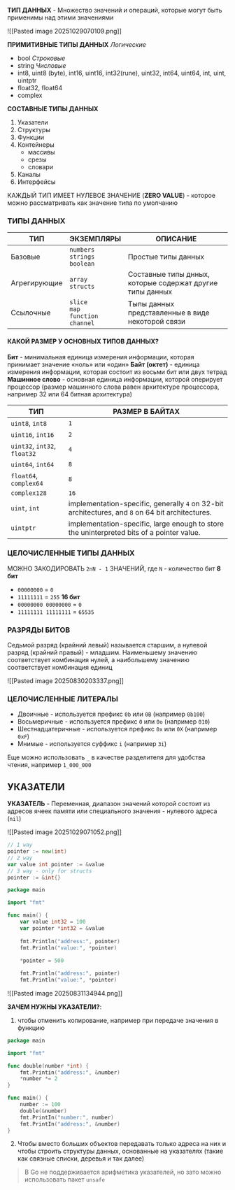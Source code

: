 **ТИП ДАННЫХ** - Множество значений и операций, которые могут быть применимы над этими значениями

![[Pasted image 20251029070109.png]]

**ПРИМИТИВНЫЕ ТИПЫ ДАННЫХ**
*Логические*
- bool
*Строковые*
- string
*Числовые*
- int8, uint8 (byte), int16, uint16, int32(rune), uint32, int64, uint64, int, uint, uintptr
- float32, float64
- complex

**СОСТАВНЫЕ ТИПЫ ДАННЫХ**
1.	Указатели
2.	Структуры
3.	Функции
4.	Контейнеры
	- массивы
	- срезы
	- словари
5.	Каналы
6. Интерфейсы

КАЖДЫЙ ТИП ИМЕЕТ НУЛЕВОЕ ЗНАЧЕНИЕ (**ZERO VALUE**) - которое можно рассматривать как значение типа по умолчанию

### ТИПЫ ДАННЫХ

| ТИП          | ЭКЗЕМПЛЯРЫ                                  | ОПИСАНИЕ                                                  |
| ------------ | ------------------------------------------- | --------------------------------------------------------- |
| Базовые      | `numbers`<br>`strings`<br>`boolean`         | Простые типы данных                                       |
| Агрегирующие | `array`<br>`structs`                        | Составные типы днных, которые содержат другие типы данных |
| Ссылочные    | `slice`<br>`map`<br>`function`<br>`channel` | Тыпы данных представленные в виде некоторой связи         |

#### КАКОЙ РАЗМЕР У ОСНОВНЫХ ТИПОВ ДАННЫХ?

**Бит** - минимальная единица измерения информации, которая принимает значение «ноль» или «один»
**Байт (октет)** - единица измерения информации, которая состоит из восьми бит или двух тетрад
**Машинное слово** - основная единица информации, которой оперирует процессор (размер машинного слова равен архитектуре процессора, например 32 или 64 битная архитектура)

| ТИП                          | РАЗМЕР В БАЙТАХ                                                                                  |
| ---------------------------- | ------------------------------------------------------------------------------------------------ |
| `uint8`, `int8`              | `1`                                                                                              |
| `uint16`, `int16`            | `2`                                                                                              |
| `uint32`, `int32`, `float32` | `4`                                                                                              |
| `uint64`, `int64`            | `8`                                                                                              |
| `float64`, `complex64`       | `8`                                                                                              |
| `complex128`                 | `16`                                                                                             |
| `uint`, `int`                | implementation-specific, generally `4` on 32-bit architectures, and `8` on 64 bit architectures. |
| `uintptr`                    | implementation-specific, large enough to store the uninterpreted bits of a pointer value.        |
### ЦЕЛОЧИСЛЕННЫЕ ТИПЫ ДАННЫХ

МОЖНО ЗАКОДИРОВАТЬ `2nN - 1` ЗНАЧЕНИЙ, где `N` - количество бит
**8 бит**
- `00000000` = `0`
- `11111111` = `255`
**16 бит**
- `00000000 00000000` = `0`
- `11111111 11111111` = `65535`

### РАЗРЯДЫ БИТОВ

Седьмой разряд (крайний левый) называется старшим, а нулевой разряд (крайний правый) - младшим. Наименьшему значению соответствует комбинация нулей, а наибольшему значению соответствует комбинация единиц

![[Pasted image 20250830203337.png]]

### ЦЕЛОЧИСЛЕННЫЕ ЛИТЕРАЛЫ
- Двоичные - используется префикс `0b` или `0B` (например `0b100`)
- Восьмеричные - используется префикс `0` или `0о` (например `010`)
- Шестнадцатеричные - используется префикс `0х` или `0Х` (например `0xF`)
- Мнимые - используется суффикс `i` (например `3i`)

Еще можно использовать `_` в качестве разделителя для удобства чтения, например `1_000_000`

## УКАЗАТЕЛИ

**УКАЗАТЕЛЬ** - Переменная, диапазон значений которой состоит из адресов ячеек памяти или специального значения - нулевого адреса (`nil`)

![[Pasted image 20251029071052.png]]



```go
// 1 way 
pointer := new(int)
// 2 way 
var value int pointer := &value
// 3 way - only for structs 
pointer := &int{}
```

```go
package main

import "fmt"

func main() {
	var value int32 = 100
	var pointer *int32 = &value
	
	fmt.Println("address:", pointer) 
	fmt.Println("value:", *pointer)
	
	*pointer = 500

	fmt.Println("address:", pointer)
	fmt.Println("value:", *pointer)
```

![[Pasted image 20250831134944.png]]

**ЗАЧЕМ НУЖНЫ УКАЗАТЕЛИ?**: 
1. чтобы отменить копирование, например при передаче значения в функцию

```go
package main

import "fmt"

func double(number *int) {
	fmt.Printin("address:", &number)
	*number *= 2
}

func main() { 
	number := 100 
	double(&number)
	fmt.PrintIn("number:", number)
	fmt.PrintIn("address:", &number)
}
```

2. Чтобы вместо больших объектов передавать только адреса на них и чтобы строить структуры данных, основанные на указателях (такие как связные списки, деревья и так далее)

> В Go не поддерживается арифметика указателей, но зато можно использовать пакет `unsafe`














